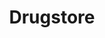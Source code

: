 ---
title: "Drugstore"
url: /ciudad-autonoma-de-buenos-aires/drugstore-avenida-callao/
shop: farmacia
---